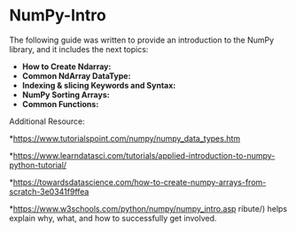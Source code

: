 # NumPy-Intro
The following guide was written to provide an introduction to the NumPy library, and it includes the next topics:

- **How to Create Ndarray:** 
- **Common NdArray DataType:** 
- **Indexing & slicing Keywords and Syntax:** 
- **NumPy Sorting Arrays:**
- **Common Functions:** 


























Additional Resource:

*https://www.tutorialspoint.com/numpy/numpy_data_types.htm

*https://www.learndatasci.com/tutorials/applied-introduction-to-numpy-python-tutorial/

*https://towardsdatascience.com/how-to-create-numpy-arrays-from-scratch-3e0341f9ffea

*https://www.w3schools.com/python/numpy/numpy_intro.asp
ribute/) helps explain why, what,
and how to successfully get involved.
